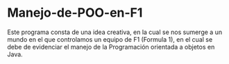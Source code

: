 # Manejo-de-POO-en-F1
Este programa consta de una idea creativa, en la cual se nos sumerge a un mundo en el que controlamos un equipo de F1 (Formula 1), en el cual se debe de evidenciar el manejo de la Programación orientada a objetos en Java.
